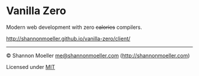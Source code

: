# Vanilla Zero

Modern web development with zero ~~calories~~ compilers.

http://shannonmoeller.github.io/vanilla-zero/client/

----

© Shannon Moeller <me@shannonmoeller.com> (http://shannonmoeller.com)

Licensed under [MIT](http://shannonmoeller.com/mit.txt)
